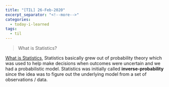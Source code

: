 ```yaml
---
title: "[TIL] 26-Feb-2020"
excerpt_separator: "<!--more-->"
categories:
  - today-i-learned
tags:
  - til 
---
```


> What is Statistics?

<!--more-->

[What is Statistics](https://www.youtube.com/watch?v=AQUAPiHahVY), Statistics basically grew out of probability theory which was used to help make decisions when outcomes were uncertain and we had a probabilistic model. Statistics was initially called **inverse-probability** since the idea was to figure out the underlying model from a set of observations / data. 
